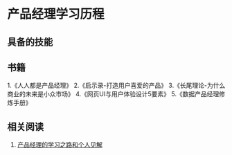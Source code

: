 # 产品经理学习历程

## 具备的技能

## 书籍

1.《人人都是产品经理》
2.《启示录-打造用户喜爱的产品》
3.《长尾理论-为什么商业的未来是小众市场》
4.《网页UI与用户体验设计5要素》
5.《数据产品经理修炼手册》



## 相关阅读

1. [产品经理的学习之路和个人见解](https://github.com/JasonChenhx/ProductManager)